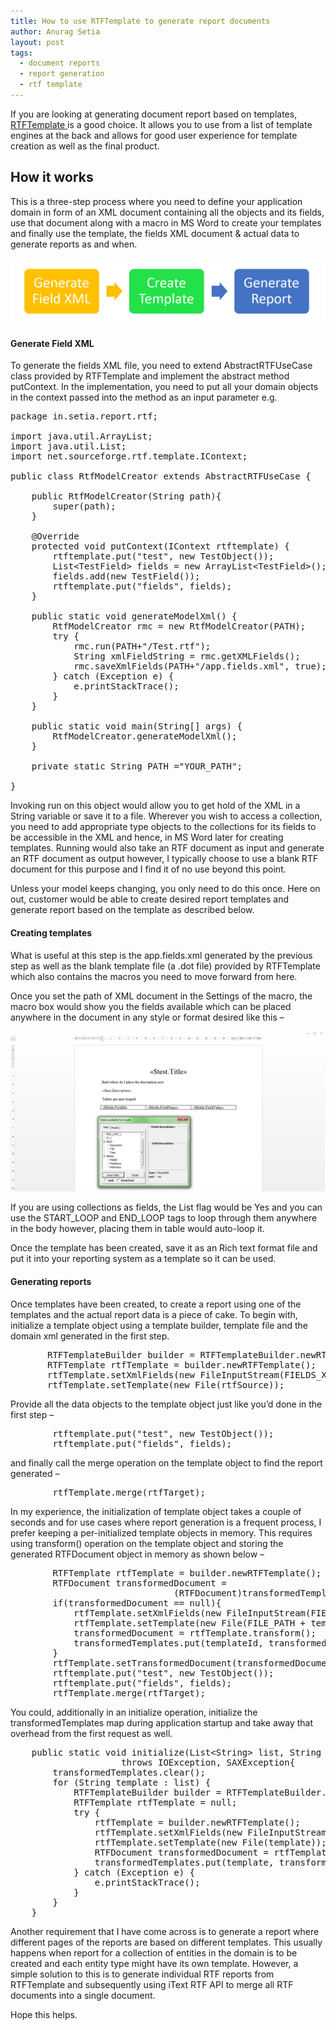 ```yaml
---
title: How to use RTFTemplate to generate report documents
author: Anurag Setia
layout: post
tags:
  - document reports
  - report generation
  - rtf template
---
```

If you are looking at generating document report based on templates, <a href="http://rtftemplate.sourceforge.net/" target="_blank" rel="noopener noreferrer">RTFTemplate </a>is a good choice. It allows you to use from a list of template engines at the back and allows for good user experience for template creation as well as the final product.<!--more-->

## How it works

This is a three-step process where you need to define your application domain in form of an XML document containing all the objects and its fields, use that document along with a macro in MS Word to create your templates and finally use the template, the fields XML document & actual data to generate reports as and when.

![RTF Template](/resources/rtftemplate.png)

#### Generate Field XML

To generate the fields XML file, you need to extend AbstractRTFUseCase class provided by RTFTemplate and implement the abstract method putContext. In the implementation, you need to put all your domain objects in the context passed into the method as an input parameter e.g.

<pre>package in.setia.report.rtf;

import java.util.ArrayList;
import java.util.List;
import net.sourceforge.rtf.template.IContext;

public class RtfModelCreator extends AbstractRTFUseCase {
    
    public RtfModelCreator(String path){
        super(path);
    }

    @Override
    protected void putContext(IContext rtftemplate) {
        rtftemplate.put("test", new TestObject());
        List&lt;TestField&gt; fields = new ArrayList&lt;TestField&gt;();
        fields.add(new TestField());
        rtftemplate.put("fields", fields);
    }
    
    public static void generateModelXml() {
        RtfModelCreator rmc = new RtfModelCreator(PATH);
        try {
            rmc.run(PATH+"/Test.rtf");
            String xmlFieldString = rmc.getXMLFields();
            rmc.saveXmlFields(PATH+"/app.fields.xml", true);
        } catch (Exception e) {
            e.printStackTrace();
        }
    }
    
    public static void main(String[] args) {
        RtfModelCreator.generateModelXml();
    }
    
    private static String PATH ="YOUR_PATH";

}</pre>

Invoking run on this object would allow you to get hold of the XML in a String variable or save it to a file. Wherever you wish to access a collection, you need to add appropriate type objects to the collections for its fields to be accessible in the XML and hence, in MS Word later for creating templates. Running would also take an RTF document as input and generate an RTF document as output however, I typically choose to use a blank RTF document for this purpose and I find it of no use beyond this point.

Unless your model keeps changing, you only need to do this once. Here on out, customer would be able to create desired report templates and generate report based on the template as described below.

#### Creating templates

What is useful at this step is the app.fields.xml generated by the previous step as well as the blank template file (a .dot file) provided by RTFTemplate which also contains the macros you need to move forward from here.

Once you set the path of XML document in the Settings of the macro, the macro box would show you the fields available which can be placed anywhere in the document in any style or format desired like this &#8211;

![RTF Template](/resources/rtftemplate2.jpg)

If you are using collections as fields, the List flag would be Yes and you can use the START\_LOOP and END\_LOOP tags to loop through them anywhere in the body however, placing them in table would auto-loop it.

Once the template has been created, save it as an Rich text format file and put it into your reporting system as a template so it can be used.

#### Generating reports

Once templates have been created, to create a report using one of the templates and the actual report data is a piece of cake. To begin with, initialize a template object using a template builder, template file and the domain xml generated in the first step.

<pre>       RTFTemplateBuilder builder = RTFTemplateBuilder.newRTFTemplateBuilder();
       RTFTemplate rtfTemplate = builder.newRTFTemplate();
       rtfTemplate.setXmlFields(new FileInputStream(FIELDS_XML_FILE));
       rtfTemplate.setTemplate(new File(rtfSource));</pre>

Provide all the data objects to the template object just like you&#8217;d done in the first step &#8211;

<pre>        rtftemplate.put("test", new TestObject());
        rtftemplate.put("fields", fields);</pre>

and finally call the merge operation on the template object to find the report generated &#8211;

<pre>        rtfTemplate.merge(rtfTarget);</pre>

In my experience, the initialization of template object takes a couple of seconds and for use cases where report generation is a frequent process, I prefer keeping a per-initialized template objects in memory. This requires using transform() operation on the template object and storing the generated RTFDocument object in memory as shown below &#8211;

<pre>        RTFTemplate rtfTemplate = builder.newRTFTemplate();
        RTFDocument transformedDocument = 
                               (RTFDocument)transformedTemplates.get(templateId); 
        if(transformedDocument == null){
            rtfTemplate.setXmlFields(new FileInputStream(FIELDS_XML_FILE));
            rtfTemplate.setTemplate(new File(FILE_PATH + templateId));  
            transformedDocument = rtfTemplate.transform();
            transformedTemplates.put(templateId, transformedDocument);
        }
        rtfTemplate.setTransformedDocument(transformedDocument);       
        rtftemplate.put("test", new TestObject());
        rtftemplate.put("fields", fields);
        rtfTemplate.merge(rtfTarget);</pre>

You could, additionally in an initialize operation, initialize the transformedTemplates map during application startup and take away that overhead from the first request as well.

<pre>    public static void initialize(List&lt;String&gt; list, String fieldsXml) 
                     throws IOException, SAXException{
        transformedTemplates.clear();
        for (String template : list) {
            RTFTemplateBuilder builder = RTFTemplateBuilder.newRTFTemplateBuilder();            
            RTFTemplate rtfTemplate = null;
            try {
                rtfTemplate = builder.newRTFTemplate();
                rtfTemplate.setXmlFields(new FileInputStream(fieldsXml));
                rtfTemplate.setTemplate(new File(template));  
                RTFDocument transformedDocument = rtfTemplate.transform();    
                transformedTemplates.put(template, transformedDocument);
            } catch (Exception e) {
                e.printStackTrace();
            }              
        }
    }</pre>

Another requirement that I have come across is to generate a report where different pages of the reports are based on different templates. This usually happens when report for a collection of entities in the domain is to be created and each entity type might have its own template. However, a simple solution to this is to generate individual RTF reports from RTFTemplate and subsequently using iText RTF API to merge all RTF documents into a single document.

Hope this helps.